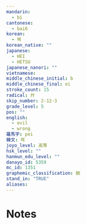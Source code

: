 ```yaml
---
mandarin:
  - bì
cantonese:
  - bai6
korean:
  - 폐
korean_native: ""
japanese:
  - HEI
  - HETSU
japanese_nanori: ""
vietnamese:
middle_chinese_initial: b
middle_chinese_final: ei
stroke_count: 15
radical: 廾
skip_number: 2-12-3
grade_level: 5
pos: ""
english:
  - evil
  - wrong
羅馬字: pei
韓文: 페
joyo_level: 高等
hsk_level: ""
hanmun_edu_level: ""
danayo_id: 5359
mc_id: 1351
graphemic_classification: 敝
stand_in: "TRUE"
aliases:
---
```


# Notes
